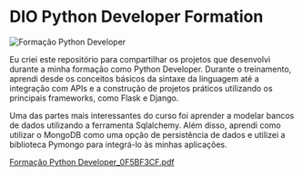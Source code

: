 # DIO Python Developer Formation

![Formação Python Developer](https://github.com/eriksensousa/DIO-Python-Developer-Formation/assets/126014537/8c219355-3eb9-4916-b816-2d3e6ccceeb9)


Eu criei este repositório para compartilhar os projetos que desenvolvi durante a minha formação como Python Developer. 
Durante o treinamento, aprendi desde os conceitos básicos da sintaxe da linguagem até a integração com APIs e a construção de projetos práticos utilizando os principais frameworks, como Flask e Django.

Uma das partes mais interessantes do curso foi aprender a modelar bancos de dados utilizando a ferramenta Sqlalchemy. Além disso, aprendi como utilizar o MongoDB como uma opção de persistência de dados e utilizei a biblioteca Pymongo para integrá-lo às minhas aplicações.

[Formação Python Developer_0F5BF3CF.pdf](https://github.com/eriksensousa/DIO-Python-Developer-Formation/files/12564114/Formacao.Python.Developer_0F5BF3CF.pdf)
